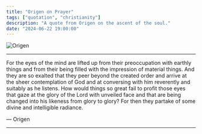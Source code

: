 ```yaml
---
title: "Origen on Prayer"
tags: ["quotation", "christianity"]
description: "A quote from Origen on the ascent of the soul."
date: "2024-06-22 19:00:00"
---
```


<img src="../../../assets/images/origen/korsikov_blog_origen.webp" alt="Origen" class="card-image">

---

<p class="left-text">
    For the eyes of the mind are lifted up from their preoccupation with earthly things and from their being filled with the impression of material things. And they are so exalted that they peer beyond the created order and arrive at the sheer contemplation of God and at conversing with him reverently and suitably as he listens. How would things so great fail to profit those eyes that gaze at the glory of the Lord with unveiled face and that are being changed into his likeness from glory to glory? For then they partake of some divine and intelligible radiance.
</p>

<p class="centered-text">
    — Origen
</p>

---